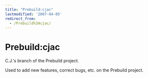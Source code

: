 ```yaml
---
title: "Prebuild:cjac"
lastmodified: '2007-04-05'
redirect_from:
  - /Prebuild%3Acjac/
---
```


Prebuild:cjac
=============

C.J.'s branch of the Prebuild project.

Used to add new features, correct bugs, etc. on the Prebuild project.
